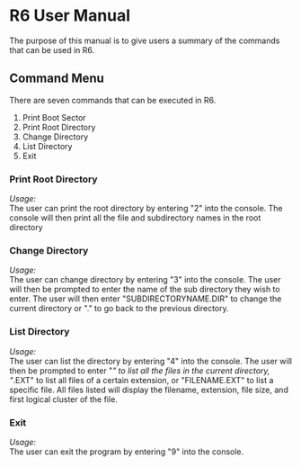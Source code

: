 R6 User Manual
===========
The purpose of this manual is to give users a summary of the commands that can be used in R6.

Command Menu
---------
There are seven commands that can be executed in R6.

1. Print Boot Sector
2. Print Root Directory
3. Change Directory
4. List Directory
9. Exit


### Print Root Directory
*Usage:*  
The user can print the root directory by entering "2" into the console. The console will then print all the file and subdirectory names in the root directory

### Change Directory
*Usage:*  
The user can change directory by entering "3" into the console. The user will then be prompted to enter the name of the sub directory they wish to enter. The user will then enter "SUBDIRECTORYNAME.DIR" to change the current directory or "." to go back to the previous directory. 

### List Directory
*Usage:*  
The user can list the directory by entering "4" into the console. The user will then be prompted to enter "*" to list all the files in the current directory, "*.EXT" to list all files of a certain extension, or "FILENAME.EXT" to list a specific file. All files listed will display the filename, extension, file size, and first logical cluster of the file. 

### Exit
*Usage:*  
The user can exit the program by entering "9" into the console.
